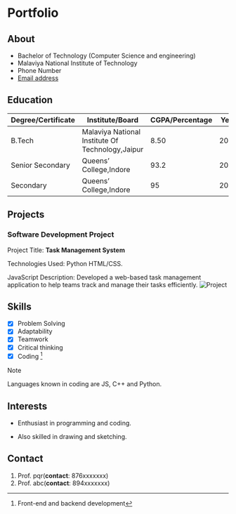 # Portfolio

## About
+ Bachelor of Technology
(Computer Science and engineering)
+ Malaviya National Institute of Technology
+ Phone Number
+ [Email address](ruchika.yadav1285@gmail.com)

## Education
| Degree/Certificate | Institute/Board |CGPA/Percentage |Year|
|-------|--------|--------|--------|
| B.Tech | Malaviya National Institute Of Technology,Jaipur | 8.50 | 2027 |
| Senior Secondary |Queens’ College,Indore |93.2 | 2023|
| Secondary |Queens’ College,Indore |95 | 2021|

## Projects
### Software Development Project

Project Title: **Task Management System**

Technologies Used: Python HTML/CSS.

JavaScript Description: Developed a web-based task management application to help teams track and
manage their tasks efficiently.
![Project](https://www.ntaskmanager.com/wp-content/uploads/2020/10/project-design-in-project-management.png)

## Skills
- [x] Problem Solving
- [x] Adaptability
- [x] Teamwork
- [x] Critical thinking
- [x] Coding [^1]

>[!NOTE]
>Languages known in coding are JS, C++ and Python.

[^1]: Front-end and backend development

## Interests
* Enthusiast in programming and coding.
- Also skilled in drawing and sketching.

## Contact

1. Prof. pqr(**contact**: 876xxxxxxx)
2. Prof. abc(**contact**: 894xxxxxxx)

